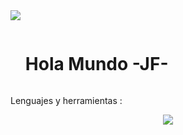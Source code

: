 <!--horizontal divider(gradiant)-->
<img src="https://user-images.githubusercontent.com/73097560/115834477-dbab4500-a447-11eb-908a-139a6edaec5c.gif">

<!--h1 without bottom border-->

<div id="user-content-toc">
  <ul align="left">
    <summary><h1 style="display: inline-block">Hola Mundo -JF-</h1></summary>
  </ul>
</div>

Lenguajes y herramientas :
<p align="center">
  <a href="https://skillicons.dev">
    <img src="https://skillicons.dev/icons?i=arduino,c,css,gcp,html,js,linux,py,unity,vscode," />
  </a>
</p>

